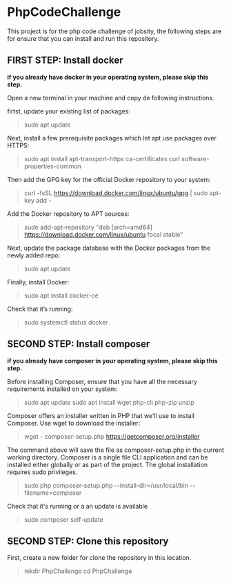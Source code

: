 # PhpCodeChallenge

This project is for the php code challenge of jobsity, the following steps are for ensure that you can install and run this repository.

## FIRST STEP: Install docker
  **if you already have docker in your operating system, please skip this step.**

  Open a new terminal in your machine and copy de following instructions. 

  firtst, update your existing list of packages:
  > sudo apt update

  Next, install a few prerequisite packages which let apt use packages over HTTPS:
  > sudo apt install apt-transport-https ca-certificates curl software-properties-common

  Then add the GPG key for the official Docker repository to your system:
  > curl -fsSL https://download.docker.com/linux/ubuntu/gpg | sudo apt-key add -
 
  Add the Docker repository to APT sources:
  > sudo add-apt-repository "deb [arch=amd64] https://download.docker.com/linux/ubuntu focal stable"
 
  Next, update the package database with the Docker packages from the newly added repo:
  > sudo apt update
  
  Finally, install Docker:
  > sudo apt install docker-ce
  
  Check that it’s running:
  > sudo systemctl status docker

## SECOND STEP: Install composer
  **if you already have composer in your operating system, please skip this step.**

  Before installing Composer, ensure that you have all the necessary requirements installed on your system:
  > sudo apt update
  > sudo apt install wget php-cli php-zip unzip
  
  Composer offers an installer written in PHP that we’ll use to install Composer. Use wget to download the installer:
  > wget - composer-setup.php https://getcomposer.org/installer
  
  The command above will save the file as composer-setup.php in the current working directory. Composer is a single file CLI application and can be installed either globally or as part of the project. The global installation requires sudo privileges.
   > sudo php composer-setup.php --install-dir=/usr/local/bin --filename=composer
   
   Check that it's running or a an update is available
   > sudo composer self-update
  
  ## SECOND STEP: Clone this repository
  First, create a new folder for clone the repository in this location.  
  > mkdir PhpChallenge
  > cd PhpChallenge
  
